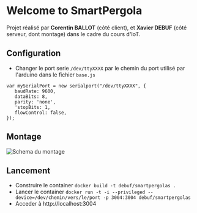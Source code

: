 # Welcome to SmartPergola

Projet réalisé par **Corentin BALLOT** (côté client), et **Xavier DEBUF** (côté serveur, dont montage) dans le cadre du cours d'IoT.

## Configuration

- Changer le port serie `/dev/ttyXXXX` par le chemin du port utilisé par l'arduino dans le fichier `base.js`

```
var mySerialPort = new serialport("/dev/ttyXXXX", {
   baudRate: 9600,
   dataBits: 8,
   parity: 'none',
   'stopBits: 1,
   flowControl: false,
});
```

## Montage

![Schema du montage](https://github.com/XavierDEBUF/SmartPergola/blob/master/Smartpergola.png)

## Lancement

- Construire le container `docker build -t debuf/smartpergolas .`
- Lancer le container `docker run -t -i --privileged --device=/dev/chemin/vers/le/port -p 3004:3004 debuf/smartpergolas`
- Acceder à http://localhost:3004

